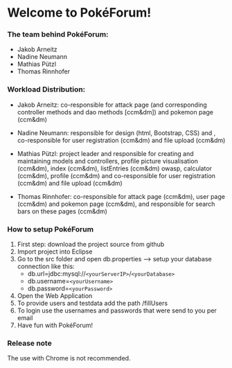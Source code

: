 # Welcome to PokéForum!


### The team behind PokéForum:

* Jakob Arneitz 
* Nadine Neumann 
* Mathias Pützl 
* Thomas Rinnhofer

### Workload Distribution:

* Jakob Arneitz: co-responsible for attack page (and corresponding controller methods and dao methods [ccm&dm]) and pokemon page (ccm&dm)

* Nadine Neumann: responsible for design (html, Bootstrap, CSS) and , co-responsible for user registration (ccm&dm) and file upload (ccm&dm)

* Mathias Pützl: project leader and responsible for creating and maintaining models and controllers, profile picture visualisation (ccm&dm), index (ccm&dm), listEntries (ccm&dm) owasp, calculator (ccm&dm), profile (ccm&dm) and co-responsible for user registration (ccm&dm) and file upload (ccm&dm) 

* Thomas Rinnhofer: co-responsible for attack page (ccm&dm), user page (ccm&dm) and pokemon page (ccm&dm), and responsible for search bars on these pages (ccm&dm) 

### How to setup PokéForum

1. First step: download the project source from github
2. Import project into Eclipse
6. Go to the src folder and open db.properties --> setup your database connection like this:
     * db.url=jdbc:mysql://`<yourServerIP>`/`<yourDatabase>`
     * db.username=`<yourUsername>`
     * db.password=`<yourPassword>`
9. Open the Web Application
10. To provide users and testdata add the path /fillUsers
11. To login use the usernames and passwords that were send to you per email
12. Have fun with PokéForum!

### Release note
The use with Chrome is not recommended.



